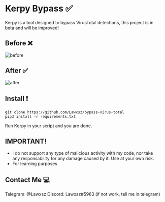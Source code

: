 # Kerpy Bypass ✅

Kerpy is a tool designed to bypass VirusTotal detections, this project is in beta and will be improved!

## Before ❌

![before](img/before.PNG)

## After ✅

![after](img/after.PNG)

## Install ❗️

```
git clone https://github.com/Lawxsz/bypass-virus-total
pip3 install -r requirements.txt
```
Run Kerpy in your script and you are done.

## IMPORTANT!
- I do not support any type of malicious activity with my code, nor take any responsability for any damage caused by it. Use at your own risk. 
- For learning purposes

## Contact Me 💻

Telegram: @Lawxsz
Discord: Lawxsz#5963 (if not work, tell me in telegram)
